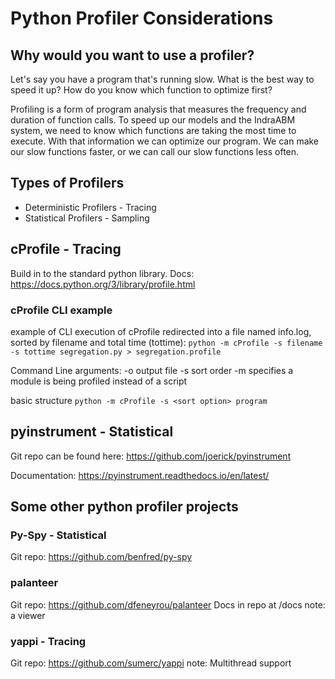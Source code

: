 # Python Profiler Considerations

## Why would you want to use a profiler?
Let's say you have a program that's running slow.  What is the best way to speed it up?  How do you know which function to optimize first?

Profiling is a form of program analysis that measures the frequency and duration of function calls.  To speed up our models and the IndraABM system, we need to know which functions are taking the most time to execute.  With that information we can optimize our program.  We can make our slow functions faster, or we can call our slow functions less often.


## Types of Profilers
* Deterministic Profilers - Tracing
* Statistical Profilers - Sampling


## cProfile - Tracing
Build in to the standard python library.  Docs:  https://docs.python.org/3/library/profile.html

### cProfile CLI example
example of CLI execution of cProfile redirected into a file named info.log, sorted by filename and total time (tottime): `python -m cProfile -s filename -s tottime segregation.py > segregation.profile`

Command Line arguments:
-o output file
-s sort order
-m specifies a module is being profiled instead of a script

basic structure `python -m cProfile -s <sort option> program`


## pyinstrument - Statistical
Git repo can be found here:  https://github.com/joerick/pyinstrument

Documentation:  https://pyinstrument.readthedocs.io/en/latest/


## Some other python profiler projects
### Py-Spy - Statistical
Git repo: https://github.com/benfred/py-spy

### palanteer
Git repo:  https://github.com/dfeneyrou/palanteer
Docs in repo at /docs
note: a viewer


### yappi - Tracing
Git repo:  https://github.com/sumerc/yappi
note: Multithread support

